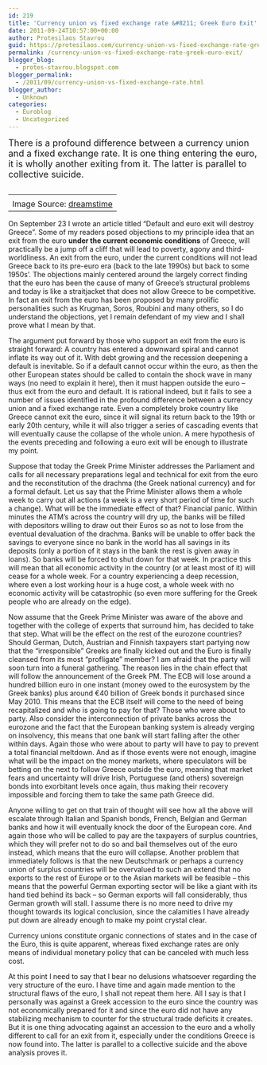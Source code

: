 ```yaml
---
id: 219
title: 'Currency union vs fixed exchange rate &#8211; Greek Euro Exit'
date: 2011-09-24T10:57:00+00:00
author: Protesilaos Stavrou
guid: https://protesilaos.com/currency-union-vs-fixed-exchange-rate-greek-euro-exit/
permalink: /currency-union-vs-fixed-exchange-rate-greek-euro-exit/
blogger_blog:
  - protes-stavrou.blogspot.com
blogger_permalink:
  - /2011/09/currency-union-vs-fixed-exchange-rate.html
blogger_author:
  - Unknown
categories:
  - Euroblog
  - Uncategorized
---
```

<span style="font-size: large;">There is a profound difference between a currency union and a fixed exchange rate. It is one thing entering the euro, it is wholly another exiting from it. The latter is parallel to collective suicide.</span>

<table cellpadding="0" cellspacing="0" class="tr-caption-container" style="float: left; margin-right: 1em; text-align: left;">
  <tr>
    <td style="text-align: center;">
    </td>
  </tr>
  
  <tr>
    <td class="tr-caption" style="text-align: center;">
      Image Source: <a href="http://thumbs.dreamstime.com/thumblarge_481/1266934261Idwjg3.jpg">dreamstime</a>
    </td>
  </tr>
</table>

On September 23 I wrote an article titled &#8220;Default and euro exit will destroy Greece&#8221;. Some of my readers posed objections to my principle idea that an exit from the euro **under the current economic conditions** of Greece, will practically be a jump off a cliff that will lead to poverty, agony and third-worldliness. An exit from the euro, under the current conditions will not lead Greece back to its pre-euro era (back to the late 1990s) but back to some 1950s&#8217;. The objections mainly centered around the largely correct finding that the euro has been the cause of many of Greece&#8217;s structural problems and today is like a straitjacket that does not allow Greece to be competitive. In fact an exit from the euro has been proposed by many prolific personalities such as Krugman, Soros, Roubini and many others, so I do understand the objections, yet I remain defendant of my view and I shall prove what I mean by that. 

The argument put forward by those who support an exit from the euro is straight forward: A country has entered a downward spiral and cannot inflate its way out of it. With debt growing and the recession deepening a default is inevitable. So if a default cannot occur within the euro, as then the other European states should be called to contain the shock wave in many ways (no need to explain it here), then it must happen outside the euro &#8211; thus exit from the euro and default. It is rational indeed, but it fails to see a number of issues identified in the profound difference between a currency union and a fixed exchange rate. Even a completely broke country like Greece cannot exit the euro, since it will signal its return back to the 19th or early 20th century, while it will also trigger a series of cascading events that will eventually cause the collapse of the whole union. A mere hypothesis of the events preceding and following a euro exit will be enough to illustrate my point.

Suppose that today the Greek Prime Minister addresses the Parliament and calls for all necessary preparations legal and technical for exit from the euro and the reconstitution of the drachma (the Greek national currency) and for a formal default. Let us say that the Prime Minister allows them a whole week to carry out all actions (a week is a very short period of time for such a change). What will be the immediate effect of that? Financial panic. Within minutes the ATM&#8217;s across the country will dry up, the banks will be filled with depositors willing to draw out their Euros so as not to lose from the eventual devaluation of the drachma. Banks will be unable to offer back the savings to everyone since no bank in the world has all savings in its deposits (only a portion of it stays in the bank the rest is given away in loans). So banks will be forced to shut down for that week. In practice this will mean that all economic activity in the country (or at least most of it) will cease for a whole week. For a country experiencing a deep recession, where even a lost working hour is a huge cost, a whole week with no economic activity will be catastrophic (so even more suffering for the Greek people who are already on the edge).

Now assume that the Greek Prime Minister was aware of the above and together with the college of experts that surround him, has decided to take that step. What will be the effect on the rest of the eurozone countries? Should German, Dutch, Austrian and Finnish taxpayers start partying now that the &#8220;irresponsible&#8221; Greeks are finally kicked out and the Euro is finally cleansed from its most &#8220;profligate&#8221; member? I am afraid that the party will soon turn into a funeral gathering. The reason lies in the chain effect that will follow the announcement of the Greek PM. The ECB will lose around a hundred billion euro in one instant (money owed to the eurosystem by the Greek banks) plus around €40 billion of Greek bonds it purchased since May 2010. This means that the ECB itself will come to the need of being recapitalized and who is going to pay for that? Those who were about to party. Also consider the interconnection of private banks across the eurozone and the fact that the European banking system is already verging on insolvency, this means that one bank will start falling after the other within days. Again those who were about to party will have to pay to prevent a total financial meltdown. And as if those events were not enough, imagine what will be the impact on the money markets, where speculators will be betting on the next to follow Greece outside the euro, meaning that market fears and uncertainty will drive Irish, Portuguese (and others) sovereign bonds into exorbitant levels once again, thus making their recovery impossible and forcing them to take the same path Greece did.

Anyone willing to get on that train of thought will see how all the above will escalate through Italian and Spanish bonds, French, Belgian and German banks and how it will eventually knock the door of the European core. And again those who will be called to pay are the taxpayers of surplus countries, which they will prefer not to do so and bail themselves out of the euro instead, which means that the euro will collapse. Another problem that immediately follows is that the new Deutschmark or perhaps a currency union of surplus countries will be overvalued to such an extend that no exports to the rest of Europe or to the Asian markets will be feasible &#8211; this means that the powerful German exporting sector will be like a giant with its hand tied behind its back &#8211; so German exports will fall considerably, thus German growth will stall. I assume there is no more need to drive my thought towards its logical conclusion, since the calamities I have already put down are already enough to make my point crystal clear.

Currency unions constitute organic connections of states and in the case of the Euro, this is quite apparent, whereas fixed exchange rates are only means of individual monetary policy that can be canceled with much less cost.

At this point I need to say that I bear no delusions whatsoever regarding the very structure of the euro. I have time and again made mention to the structural flaws of the euro, I shall not repeat them here. All I say is that I personally was against a Greek accession to the euro since the country was not economically prepared for it and since the euro did not have any stabilizing mechanism to counter for the structural trade deficits it creates. But it is one thing advocating against an accession to the euro and a wholly different to call for an exit from it, especially under the conditions Greece is now found into. The latter is parallel to a collective suicide and the above analysis proves it.